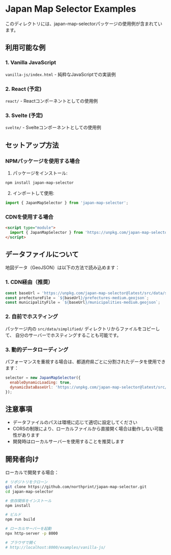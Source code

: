 # Japan Map Selector Examples

このディレクトリには、japan-map-selectorパッケージの使用例が含まれています。

## 利用可能な例

### 1. Vanilla JavaScript
`vanilla-js/index.html` - 純粋なJavaScriptでの実装例

### 2. React (予定)
`react/` - Reactコンポーネントとしての使用例

### 3. Svelte (予定)
`svelte/` - Svelteコンポーネントとしての使用例

## セットアップ方法

### NPMパッケージを使用する場合

1. パッケージをインストール:
```bash
npm install japan-map-selector
```

2. インポートして使用:
```javascript
import { JapanMapSelector } from 'japan-map-selector';
```

### CDNを使用する場合

```html
<script type="module">
  import { JapanMapSelector } from 'https://unpkg.com/japan-map-selector@latest/dist/index.es.js';
</script>
```

## データファイルについて

地図データ（GeoJSON）は以下の方法で読み込めます：

### 1. CDN経由（推奨）
```javascript
const baseUrl = 'https://unpkg.com/japan-map-selector@latest/src/data/simplified';
const prefectureFile = `${baseUrl}/prefectures-medium.geojson`;
const municipalityFile = `${baseUrl}/municipalities-medium.geojson`;
```

### 2. 自前でホスティング
パッケージ内の `src/data/simplified/` ディレクトリからファイルをコピーして、
自分のサーバーでホスティングすることも可能です。

### 3. 動的データローディング
パフォーマンスを重視する場合は、都道府県ごとに分割されたデータを使用できます：

```javascript
selector = new JapanMapSelector({
  enableDynamicLoading: true,
  dynamicDataBaseUrl: 'https://unpkg.com/japan-map-selector@latest/src/data'
});
```

## 注意事項

- データファイルのパスは環境に応じて適切に設定してください
- CORSの制限により、ローカルファイルから直接開く場合は動作しない可能性があります
- 開発時はローカルサーバーを使用することを推奨します

## 開発者向け

ローカルで開発する場合：

```bash
# リポジトリをクローン
git clone https://github.com/northprint/japan-map-selector.git
cd japan-map-selector

# 依存関係をインストール
npm install

# ビルド
npm run build

# ローカルサーバーを起動
npx http-server -p 8000

# ブラウザで開く
# http://localhost:8000/examples/vanilla-js/
```
